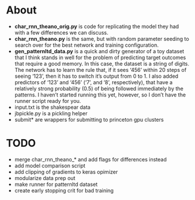 # About
+ **char_rnn_theano_orig.py** is code for replicating the model they had with a few differences we can discuss.
+ **char_rnn_theano.py** is the same, but with random parameter seeding to search over for the best network and training configuration.  
+ **gen_patternltd_data.py** is a quick and dirty generator of a toy dataset that I think stands in well for the problem of predicting target outcomes that require a good memory.  In this case, the dataset is a string of digits.  The network has to learn the rule that, if it sees ‘456’ within 20 steps of seeing ‘123’, then it has to switch it’s output from 0 to 1.  I also added predictors of ‘123’ and ‘456’ (‘7’, and ‘8’, respectively), that have a relatively strong probability (0.5) of being followed immediately by the patterns.  I haven’t started running this yet, however, so I don’t have the runner script ready for you.
+ input.txt is the shakespear data
+ jbpickle.py is a pickling helper
+ submit* are wrappers for submitting to princeton gpu clusters


# TODO
+ merge char_rnn_theano_* and add flags for differences instead
+ add model comparison script
+ add clipping of gradients to keras opimizer
+ modularize data prep out
+ make runner for patternltd dataset
+ create early stopping crit for bad training
